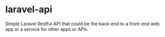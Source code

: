 # laravel-api
Simple Laravel Restful API that could be the back-end to a front-end web app or a service for other apps or APIs. 
